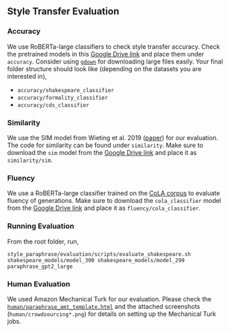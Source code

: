 ## Style Transfer Evaluation

### Accuracy

We use RoBERTa-large classifiers to check style transfer accuracy. Check the pretrained models in this [Google Drive link](https://drive.google.com/drive/folders/12ImHH2kJKw1Vs3rDUSRytP3DZYcHdsZw?usp=sharing) and place them under `accuracy`. Consider using [`gdown`](https://github.com/wkentaro/gdown) for downloading large files easily. Your final folder structure should look like (depending on the datasets you are interested in),

* `accuracy/shakespeare_classifier`
* `accuracy/formality_classifier`
* `accuracy/cds_classifier`

### Similarity

We use the SIM model from Wieting et al. 2019 ([paper](https://www.aclweb.org/anthology/P19-1427/)) for our evaluation. The code for similarity can be found under `similarity`. Make sure to download the `sim` model from the [Google Drive link](https://drive.google.com/drive/folders/12ImHH2kJKw1Vs3rDUSRytP3DZYcHdsZw?usp=sharing) and place it as `similarity/sim`.

### Fluency

We use a RoBERTa-large classifier trained on the [CoLA corpus](https://nyu-mll.github.io/CoLA) to evaluate fluency of generations. Make sure to download the `cola_classifier` model from the [Google Drive link](https://drive.google.com/drive/folders/12ImHH2kJKw1Vs3rDUSRytP3DZYcHdsZw?usp=sharing) and place it as `fluency/cola_classifier`.

### Running Evaluation

From the root folder, run,

```
style_paraphrase/evaluation/scripts/evaluate_shakespeare.sh shakespeare_models/model_300 shakespeare_models/model_299 paraphrase_gpt2_large
```

### Human Evaluation

We used Amazon Mechanical Turk for our evaluation. Please check the [`human/paraphrase_amt_template.html`](human/paraphrase_amt_template.html) and the attached screenshots (`human/crowdsourcing*.png`) for details on setting up the Mechanical Turk jobs.